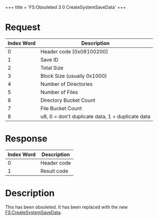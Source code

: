 +++
title = 'FS:Obsoleted 3 0 CreateSystemSaveData'
+++

# Request

| Index Word | Description                                      |
|------------|--------------------------------------------------|
| 0          | Header code \[0x08100200\]                       |
| 1          | Save ID                                          |
| 2          | Total Size                                       |
| 3          | Block Size (usually 0x1000)                      |
| 4          | Number of Directories                            |
| 5          | Number of Files                                  |
| 6          | Directory Bucket Count                           |
| 7          | File Bucket Count                                |
| 8          | u8, 0 = don't duplicate data, 1 = duplicate data |

# Response

| Index Word | Description |
|------------|-------------|
| 0          | Header code |
| 1          | Result code |

# Description

This has been obsoleted. It has been replaced with the new
[FS:CreateSystemSaveData](FS:CreateSystemSaveData "wikilink").